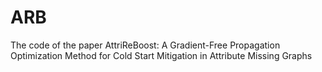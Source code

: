 # ARB
The code of the paper AttriReBoost: A Gradient-Free Propagation Optimization Method for Cold Start Mitigation in Attribute Missing Graphs 
